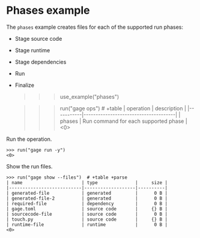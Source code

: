 # Phases example

The `phases` example creates files for each of the supported run phases:

- Stage source code
- Stage runtime
- Stage dependencies
- Run
- Finalize

    >>> use_example("phases")

    >>> run("gage ops")  # +table
    | operation | description                          |
    |-----------|--------------------------------------|
    | phases    | Run command for each supported phase |
    <0>

Run the operation.

    >>> run("gage run -y")
    <0>

Show the run files.

    >>> run("gage show --files")  # +table +parse
    | name                      | type              |     size |
    |---------------------------|-------------------|----------|
    | generated-file            | generated         |      0 B |
    | generated-file-2          | generated         |      0 B |
    | required-file             | dependency        |      0 B |
    | gage.toml                 | source code       |     {} B |
    | sourcecode-file           | source code       |      0 B |
    | touch.py                  | source code       |     {} B |
    | runtime-file              | runtime           |      0 B |
    <0>
